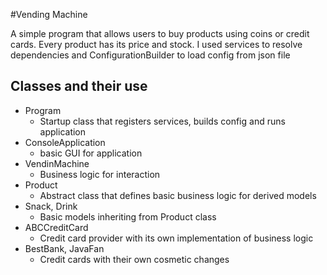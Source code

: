 #Vending Machine 

A simple program that allows users to buy products using coins or credit cards.
Every product has its price and stock.
I used services to resolve dependencies and ConfigurationBuilder to load config from json file

## Classes and their use

* Program
	* Startup class that registers services, builds config and runs application
* ConsoleApplication
	* basic GUI for application
* VendinMachine
	* Business logic for interaction
* Product
	* Abstract class that defines basic business logic for derived models
* Snack, Drink
	* Basic models inheriting from Product class
* ABCCreditCard
	* Credit card provider with its own implementation of business logic
* BestBank, JavaFan
	* Credit cards with their own cosmetic changes
